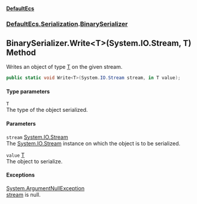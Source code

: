 #### [DefaultEcs](./index.md 'index')
### [DefaultEcs.Serialization](./DefaultEcs-Serialization.md 'DefaultEcs.Serialization').[BinarySerializer](./DefaultEcs-Serialization-BinarySerializer.md 'DefaultEcs.Serialization.BinarySerializer')
## BinarySerializer.Write&lt;T&gt;(System.IO.Stream, T) Method
Writes an object of type [T](#DefaultEcs-Serialization-BinarySerializer-Write-T-(System-IO-Stream_T)-T 'DefaultEcs.Serialization.BinarySerializer.Write&lt;T&gt;(System.IO.Stream, T).T') on the given stream.  
```csharp
public static void Write<T>(System.IO.Stream stream, in T value);
```
#### Type parameters
<a name='DefaultEcs-Serialization-BinarySerializer-Write-T-(System-IO-Stream_T)-T'></a>
`T`  
The type of the object serialized.  
  
#### Parameters
<a name='DefaultEcs-Serialization-BinarySerializer-Write-T-(System-IO-Stream_T)-stream'></a>
`stream` [System.IO.Stream](https://docs.microsoft.com/en-us/dotnet/api/System.IO.Stream 'System.IO.Stream')  
The [System.IO.Stream](https://docs.microsoft.com/en-us/dotnet/api/System.IO.Stream 'System.IO.Stream') instance on which the object is to be serialized.  
  
<a name='DefaultEcs-Serialization-BinarySerializer-Write-T-(System-IO-Stream_T)-value'></a>
`value` [T](#DefaultEcs-Serialization-BinarySerializer-Write-T-(System-IO-Stream_T)-T 'DefaultEcs.Serialization.BinarySerializer.Write&lt;T&gt;(System.IO.Stream, T).T')  
The object to serialize.  
  
#### Exceptions
[System.ArgumentNullException](https://docs.microsoft.com/en-us/dotnet/api/System.ArgumentNullException 'System.ArgumentNullException')  
[stream](#DefaultEcs-Serialization-BinarySerializer-Write-T-(System-IO-Stream_T)-stream 'DefaultEcs.Serialization.BinarySerializer.Write&lt;T&gt;(System.IO.Stream, T).stream') is null.  
